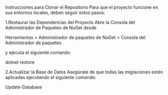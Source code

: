 Instrucciones para Clonar el Repositorio
Para que el proyecto funcione en sus entornos locales, deben seguir estos pasos:

1.Restaurar las Dependencias del Proyecto
Abre la Consola del Administrador de Paquetes de NuGet desde 

Herramientas > Administrador de paquetes de NuGet > Consola del Administrador de paquetes 

y ejecuta el siguiente comando:

dotnet restore


2.Actualizar la Base de Datos
Asegúrate de que todas las migraciones estén aplicadas ejecutando el siguiente comando:

Update-Database